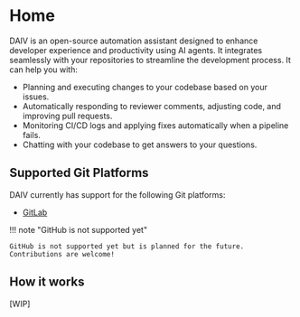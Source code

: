 # Home

DAIV is an open-source automation assistant designed to enhance developer experience and productivity using AI agents. It integrates seamlessly with your repositories to streamline the development process. It can help you with:

- Planning and executing changes to your codebase based on your issues.
- Automatically responding to reviewer comments, adjusting code, and improving pull requests.
- Monitoring CI/CD logs and applying fixes automatically when a pipeline fails.
- Chatting with your codebase to get answers to your questions.

## Supported Git Platforms

DAIV currently has support for the following Git platforms:

- [GitLab](https://gitlab.com)


!!! note "GitHub is not supported yet"

    GitHub is not supported yet but is planned for the future. Contributions are welcome!


## How it works

[WIP]